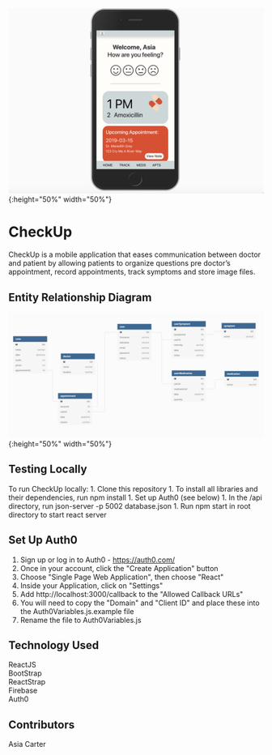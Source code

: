 ![Mobile view of CheckUp App](CheckUp.png){:height="50%" width="50%"}

# CheckUp
</hr>
CheckUp is a mobile application that eases communication between doctor and patient by allowing patients to organize questions pre doctor’s appointment, record appointments, track symptoms and store image files.

## Entity Relationship Diagram
![Entity Relationship Diagram](CheckUpERD.png){:height="50%" width="50%"}

## Testing Locally
</hr>
To run CheckUp locally: 
1. Clone this repository
1. To install all libraries and their dependencies, run npm install
1. Set up Auth0 (see below)
1. In the /api directory, run json-server -p 5002 database.json
1. Run npm start in root directory to start react server

## Set Up Auth0
1. Sign up or log in to Auth0 - https://auth0.com/
1. Once in your account, click the "Create Application" button
1. Choose "Single Page Web Application", then choose "React"
1. Inside your Application, click on "Settings"
1. Add http://localhost:3000/callback to the "Allowed Callback URLs"
1. You will need to copy the "Domain" and "Client ID" and place these into the Auth0Variables.js.example file
1. Rename the file to Auth0Variables.js

<!-- ## User Walkthrough -->
## Technology Used

ReactJS </br>
BootStrap </br>
ReactStrap </br>
Firebase </br>
Auth0 </br>

## Contributors
Asia Carter


